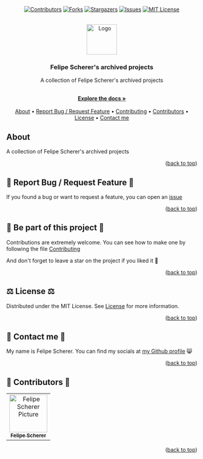 

<a name="readme-top"></a>

<div align="center">

  [![Contributors][contributors-shield]][contributors-url]
  [![Forks][forks-shield]][forks-url]
  [![Stargazers][stars-shield]][stars-url]
  [![Issues][issues-shield]][issues-url]
  [![MIT License][license-shield]][license-url]

  <br />
  <a href="https://github.com/fescherer/archived">
    <img src="https://github.com/fescherer/archived/assets/62115215/e6ded386-a75a-42c3-93a4-f6a890418cf2" alt="Logo" width="80" height="80">
  </a>

<h3 align="center">Felipe Scherer's archived projects</h3>

<p align="center">

A collection of Felipe Scherer's archived projects

<br />
<a href="https://github.com/fescherer/archived"><strong>Explore the docs »</strong></a>
<br />
<br />
<a href="#about">About</a>
•
<a href="#issue">Report Bug / Request Feature</a>
•
<a href="#contributing">Contributing</a>
•
<a href="#contributors">Contributors</a>
•
<a href="#license">License</a>
•
<a href="#contact">Contact me</a>
</p>
</div>

<!-- **********************🐲About🐲********************** -->
<a name="about"></a>

## <Emoji project> About <Emoji project>

A collection of Felipe Scherer's archived projects

<p align="right">(<a href="#readme-top">back to top</a>)</p>

<!-- **********************🐲Report Bug / Request Feature🐲********************** -->
<a name="issue"></a>

## 🐞 Report Bug / Request Feature 🐞

If you found a bug or want to request a feature, you can open an [issue](https://github.com/fescherer/utils/blob/main/ISSUE.md)

<p align="right">(<a href="#readme-top">back to top</a>)</p>


<!-- **********************🐲Be part of this project🐲********************** -->
<a name="contributing"></a>

## 👋 Be part of this project 👋

Contributions are extremely welcome. You can see how to make one by following the file [Contributing](https://github.com/fescherer/utils/blob/main/CONTRIBUTING.md)

And don't forget to leave a star on the project if you liked it 🤩

<p align="right">(<a href="#readme-top">back to top</a>)</p>


<!-- **********************🐲License🐲********************** -->
<a name="license"></a>

## ⚖️ License ⚖️

Distributed under the MIT License. See [License](LICENSE) for more information.

<p align="right">(<a href="#readme-top">back to top</a>)</p>


<!-- **********************🐲Contact Me🐲********************** -->
<a name="contact"></a>

## 💬 Contact me 💬

My name is Felipe Scherer. You can find my socials at [my Github profile](https://github.com/fescherer) 😸

<p align="right">(<a href="#readme-top">back to top</a>)</p>


<!-- **********************🐲Contributors🐲********************** -->
<a name="contributors"></a>

## 🤗 Contributors 🤗

<table>
  <tr>
    <td align="center">
      <a href="https://github.com/fescherer">
        <img src="https://avatars.githubusercontent.com/u/62115215" width="100px;" alt="Felipe Scherer Picture"/><br>
        <sub>
          <b>Felipe Scherer</b>
        </sub>
      </a>
    </td>
  </tr>
</table>

<p align="right">(<a href="#readme-top">back to top</a>)</p>



<!-- MARKDOWN LINKS & IMAGES -->
<!-- https://www.markdownguide.org/basic-syntax/#reference-style-links -->
<!-- https://github.com/Ileriayo/markdown-badges -->
[contributors-shield]: https://img.shields.io/github/contributors/fescherer/archived.svg?style=for-the-badge
[contributors-url]: https://github.com/fescherer/archived/graphs/contributors
[forks-shield]: https://img.shields.io/github/forks/fescherer/archived.svg?style=for-the-badge
[forks-url]: https://github.com/fescherer/archived/network/members
[stars-shield]: https://img.shields.io/github/stars/fescherer/archived.svg?style=for-the-badge
[stars-url]: https://github.com/fescherer/archived/stargazers
[issues-shield]: https://img.shields.io/github/issues/fescherer/archived.svg?style=for-the-badge
[issues-url]: https://github.com/fescherer/archived/issues
[license-shield]: https://img.shields.io/github/license/fescherer/archived.svg?style=for-the-badge
[license-url]: https://github.com/fescherer/archived/blob/main/LICENSE
